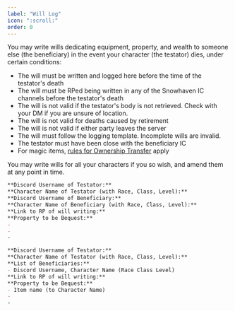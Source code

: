 ```yaml
---
label: "Will Log"
icon: ":scroll:"
order: 0
---
```

<style>
h1:before { 
  content: "📜 ";
}
</style>
You may write wills dedicating equipment, property, and wealth to someone else (the beneficiary) in the event your character (the testator) dies, under certain conditions:

- The will must be written and logged here before the time of the testator's death
- The will must be RPed being written in any of the Snowhaven IC channels before the testator's death
- The will is not valid if the testator's body is not retrieved. Check with your DM if you are unsure of location.
- The will is not valid for deaths caused by retirement
- The will is not valid if either party leaves the server
- The will must follow the logging template. Incomplete wills are invalid.
- The testator must have been close with the beneficiary IC
- For magic items, [rules for Ownership Transfer](https://discord.com/channels/512870694883950598/569731521951563776/937751438979919904) apply

You may write wills for all your characters if you so wish, and amend them at any point in time.

```md Will Format for one Beneficiary
**Discord Username of Testator:** 
**Character Name of Testator (with Race, Class, Level):** 
**Discord Username of Beneficiary:** 
**Character Name of Beneficiary (with Race, Class, Level):** 
**Link to RP of will writing:** 
**Property to be Bequest:** 
- 
- 
-
```
```md Will Format for multiple Beneficiaries
**Discord Username of Testator:** 
**Character Name of Testator (with Race, Class, Level):** 
**List of Beneficiaries:** 
- Discord Username, Character Name (Race Class Level)
**Link to RP of will writing:** 
**Property to be Bequest:** 
- Item name (to Character Name)
- 
-
```
